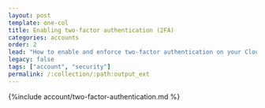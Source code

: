 ```yaml
---
layout: post
template: one-col
title: Enabling two-factor authentication (2FA)
categories: accounts
order: 2
lead: "How to enable and enforce two-factor authentication on your Cloud 66 account"
legacy: false
tags: ["account", "security"]
permalink: /:collection/:path:output_ext
---
```


{%include account/two-factor-authentication.md %}
